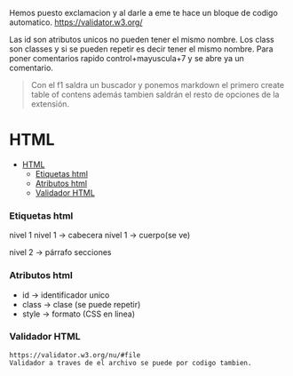 Hemos puesto exclamacion y al darle a eme te hace un bloque de codigo automatico.
https://validator.w3.org/

Las id son atributos unicos no pueden tener el mismo nombre.
Los class son classes y si se pueden repetir es decir tener el mismo nombre.
Para poner comentarios rapido control+mayuscula+7 y se abre ya un comentario.

>Con el f1 saldra un buscador y ponemos markdown el primero create table of contens además tambien saldrán el resto de opciones de la extensión.


 # HTML
- [HTML](#html)
    - [Etiquetas html](#etiquetas-html)
    - [Atributos html](#atributos-html)
    - [Validador HTML](#validador-html)

### Etiquetas html

 <html> nivel 1
 <head> nivel 1 -> cabecera
 <body> nivel 1 -> cuerpo(se ve)
 <p>    nivel 2 -> párrafo
 <h1-h6> secciones

 ### Atributos html
 - id       ->  identificador unico
 - class    ->  clase (se puede repetir)
 - style    ->  formato (CSS en linea)

### Validador HTML
    https://validator.w3.org/nu/#file
    Validador a traves de el archivo se puede por codigo tambien.

